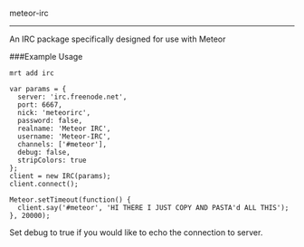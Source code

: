 meteor-irc
___

An IRC package specifically designed for use with Meteor

###Example Usage

```
mrt add irc
```


```
var params = {
  server: 'irc.freenode.net',
  port: 6667,
  nick: 'meteorirc',
  password: false,
  realname: 'Meteor IRC',
  username: 'Meteor-IRC',
  channels: ['#meteor'],
  debug: false,
  stripColors: true
};
client = new IRC(params);
client.connect();

Meteor.setTimeout(function() {
  client.say('#meteor', 'HI THERE I JUST COPY AND PASTA'd ALL THIS');
}, 20000);
```

Set debug to true if you would like to echo the connection to server.